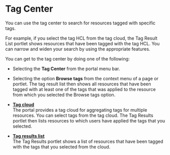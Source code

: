 # Tag Center



You can use the tag center to search for resources tagged with specific tags.

For example, if you select the tag HCL from the tag cloud, the Tag Result List portlet shows resources that have been tagged with the tag HCL. You can narrow and widen your search by using the appropriate features.

You can get to the tag center by doing one of the following:

-   Selecting the **Tag Center** from the portal menu bar.
-   Selecting the option **Browse tags** from the context menu of a page or portlet. The tag result list then shows all resources that have been tagged with at least one of the tags that was applied to the resource from which you selected the Browse tags option.

-   **[Tag cloud](../tag_center/tag_cloud/index.md)**  
The portal provides a tag cloud for aggregating tags for multiple resources. You can select tags from the tag cloud. The Tag Results portlet then lists resources to which users have applied the tags that you selected.
-   **[Tag results list](tag_result.md)**  
The Tag Results portlet shows a list of resources that have been tagged with the tags that you selected from the cloud.


